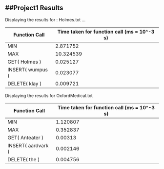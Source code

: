 ##Project1 Results
-----------

Displaying the results for : Holmes.txt ...

|Function Call | Time taken for function call (ms = 10^-3 s)|
------------- | ------------------------------
MIN          |                               2.871752
MAX           |                              10.324539
GET( Holmes )     |                           0.025127
INSERT( wumpus )    |                         0.023077
DELETE( klay )       |0.009721



Displaying the results for OxfordMedical.txt 

|Function Call | Time taken for function call  (ms = 10^-3 s)|
|--------------|-------------------------------|
MIN                 |                         1.120807
MAX                 |                         0.352837
GET( Anteater )     |                        0.00313
INSERT( aardvark )  |              0.002146
DELETE( the )       |         0.004756

